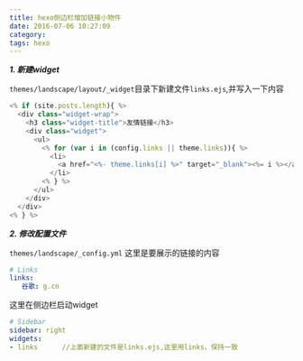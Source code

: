 ```yaml
---
title: hexo侧边栏增加链接小物件
date: 2016-07-06 10:27:09
category:
tags: hexo
---
```


***1. 新建widget***

  `themes/landscape/layout/_widget`目录下新建文件`links.ejs`,并写入一下内容

``` js
<% if (site.posts.length){ %>
  <div class="widget-wrap">
    <h3 class="widget-title">友情链接</h3>
    <div class="widget">
      <ul>
        <% for (var i in (config.links || theme.links)){ %>
          <li>
            <a href="<%- theme.links[i] %>" target="_blank"><%= i %></a>
          </li>
        <% } %>
      </ul>
    </div>
  </div>
<% } %>
```

***2. 修改配置文件***


  `themes/landscape/_config.yml`
这里是要展示的链接的内容

``` yml
# Links
links:
   谷歌: g.cn
```

这里在侧边栏启动widget

``` yml
# Sidebar
sidebar: right
widgets:
- links      //上面新建的文件是links.ejs,这里用links，保持一致
```